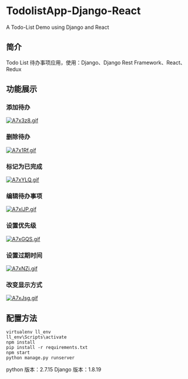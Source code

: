 # TodolistApp-Django-React
A Todo-List Demo using Django and React

## 简介
Todo List 待办事项应用，使用：Django、Django Rest Framework、React、Redux

## 功能展示

### 添加待办
[![A7x3z8.gif](https://s2.ax1x.com/2019/04/11/A7x3z8.gif)](https://imgchr.com/i/A7x3z8)

### 删除待办
[![A7x1Rf.gif](https://s2.ax1x.com/2019/04/11/A7x1Rf.gif)](https://imgchr.com/i/A7x1Rf)

### 标记为已完成
[![A7xYLQ.gif](https://s2.ax1x.com/2019/04/11/A7xYLQ.gif)](https://imgchr.com/i/A7xYLQ)

### 编辑待办事项
[![A7xlJP.gif](https://s2.ax1x.com/2019/04/11/A7xlJP.gif)](https://imgchr.com/i/A7xlJP)

### 设置优先级
[![A7xGQS.gif](https://s2.ax1x.com/2019/04/11/A7xGQS.gif)](https://imgchr.com/i/A7xGQS)

### 设置过期时间
[![A7xNZj.gif](https://s2.ax1x.com/2019/04/11/A7xNZj.gif)](https://imgchr.com/i/A7xNZj)

### 改变显示方式
[![A7xJsg.gif](https://s2.ax1x.com/2019/04/11/A7xJsg.gif)](https://imgchr.com/i/A7xJsg)

## 配置方法

```
virtualenv ll_env
ll_env\Scripts\activate
npm install
pip install -r requirements.txt
npm start
python manage.py runserver
```
python 版本：2.7.15
Django 版本：1.8.19
